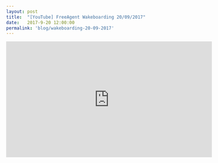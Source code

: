 ```yaml
---
layout: post
title:  "[YouTube] FreeAgent Wakeboarding 20/09/2017"
date:   2017-9-20 12:00:00
permalink: 'blog/wakeboarding-20-09-2017'
---
```


<div class="video-container">
  <iframe width="560" height="315" src="https://www.youtube.com/embed/9buhhhX3Muw" frameborder="0" allowfullscreen></iframe>
</div>
